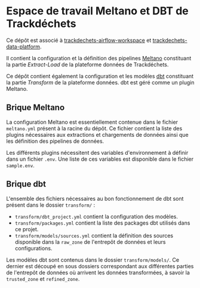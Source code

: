 # Espace de travail Meltano et DBT de Trackdéchets 

Ce dépôt est associé à [trackdechets-airflow-workspace](https://github.com/MTES-MCT/trackdechets-airflow-workspace) et [trackdechets-data-platform](https://github.com/MTES-MCT/trackdechets-data-platform).

Il contient la configuration et la définition des pipelines [Meltano](https://meltano.com/) constituant la partie *Extract-Load* de la plateforme données de Trackdéchets.

Ce dépôt contient également la configuration et les modèles [dbt](https://www.getdbt.com/) constituant la partie *Transform* de la plateforme données. dbt est géré comme un plugin Meltano.

## Brique Meltano

La configuration Meltano est essentiellement contenue dans le fichier `meltano.yml` présent à la racine du dépôt.
Ce fichier contient la liste des plugins nécessaires aux extractions et chargements de données ainsi que les définition des pipelines de données.

Les différents plugins nécessitent des variables d'environnement à définir dans un fichier `.env`. Une liste de ces variables est disponible dans le fichier `sample.env`.

## Brique dbt

L'ensemble des fichiers nécessaires au bon fonctionnement de dbt sont présent dans le dossier `transform/` :

- `transform/dbt_project.yml` contient la configuration des modèles.
- `transform/packages.yml` contient la liste des packages dbt utilisés dans ce projet.
- `transform/models/sources.yml` contient la définition des sources disponible dans la `raw_zone` de l'entrepôt de données et leurs configurations.

Les modèles dbt sont contenus dans le dossier `transform/models/`. Ce dernier est découpé en sous dossiers correspondant aux différentes parties de l'entrepôt de données où arrivent les données transformées, à savoir la `trusted_zone` et `refined_zone`.

